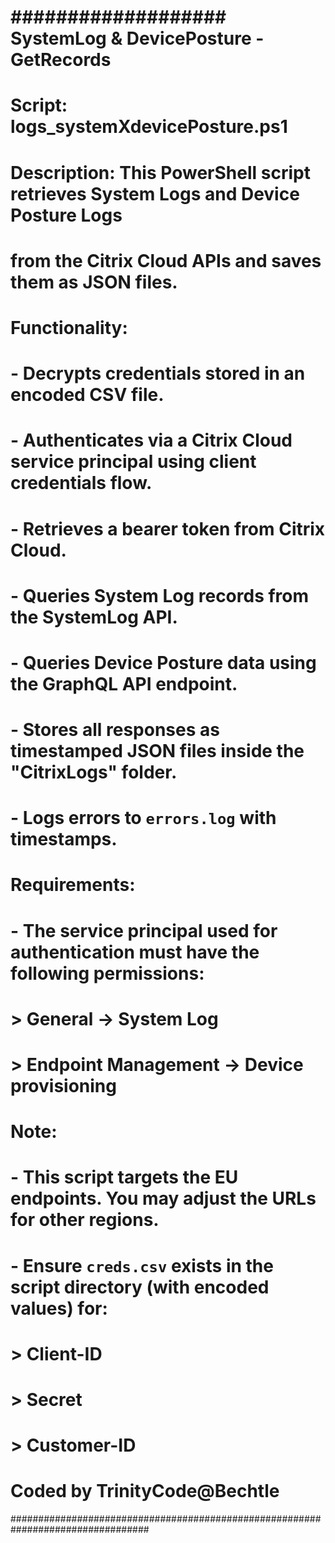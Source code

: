 # ################### SystemLog & DevicePosture - GetRecords ################### 
#
# Script:       logs_systemXdevicePosture.ps1
# Description:  This PowerShell script retrieves System Logs and Device Posture Logs 
#               from the Citrix Cloud APIs and saves them as JSON files.
#
# Functionality:
#       - Decrypts credentials stored in an encoded CSV file.
#       - Authenticates via a Citrix Cloud service principal using client credentials flow.
#       - Retrieves a bearer token from Citrix Cloud.
#       - Queries System Log records from the SystemLog API.
#       - Queries Device Posture data using the GraphQL API endpoint.
#       - Stores all responses as timestamped JSON files inside the "CitrixLogs" folder.
#       - Logs errors to `errors.log` with timestamps.
#
# Requirements:
#       - The service principal used for authentication must have the following permissions:
#           > General -> System Log  
#           > Endpoint Management -> Device provisioning
#
# Note:
#       - This script targets the EU endpoints. You may adjust the URLs for other regions.
#       - Ensure `creds.csv` exists in the script directory (with encoded values) for:
#           > Client-ID
#           > Secret
#           > Customer-ID
#
#   Coded by TrinityCode@Bechtle
#################################################################################
